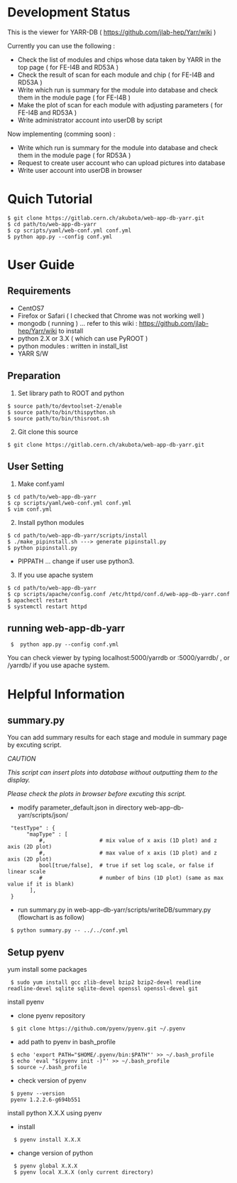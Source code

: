 # Development Status

  This is the viewer for YARR-DB ( https://github.com/jlab-hep/Yarr/wiki )
  
  Currently you can use the following :

  * Check the list of modules and chips whose data taken by YARR in the top page ( for FE-I4B and RD53A )
  * Check the result of scan for each module and chip ( for FE-I4B and RD53A )
  * Write which run is summary for the module into database and check them in the module page ( for FE-I4B )
  * Make the plot of scan for each module with adjusting parameters ( for FE-I4B and RD53A )
  * Write administrator account into userDB by script 

  Now implementing (comming soon) :
  
  * Write which run is summary for the module into database and check them in the module page ( for RD53A )
  * Request to create user account who can upload pictures into database 
  * Write user account into userDB in browser

# Quich Tutorial

  ```
  $ git clone https://gitlab.cern.ch/akubota/web-app-db-yarr.git
  $ cd path/to/web-app-db-yarr
  $ cp scripts/yaml/web-conf.yml conf.yml
  $ python app.py --config conf.yml
  ```

# User Guide 

  ## Requirements

  * CentOS7
  * Firefox or Safari ( I checked that Chrome was not working well )
  * mongodb ( running ) ... refer to this wiki : https://github.com/jlab-hep/Yarr/wiki to install 
  * python 2.X or 3.X ( which can use PyROOT )
  * python modules : written in install_list
  * YARR S/W
  
  ## Preparation
  
  1) Set library path to ROOT and python
  
  ```
  $ source path/to/devtoolset-2/enable
  $ source path/to/bin/thispython.sh
  $ source path/to/bin/thisroot.sh
  ```
  
  2) Git clone this source
  
  ```
  $ git clone https://gitlab.cern.ch/akubota/web-app-db-yarr.git
  ```
  
  ## User Setting

  1) Make conf.yaml
  ```
  $ cd path/to/web-app-db-yarr
  $ cp scripts/yaml/web-conf.yml conf.yml
  $ vim conf.yml
  ```

  2) Install python modules
  ```
  $ cd path/to/web-app-db-yarr/scripts/install
  $ ./make_pipinstall.sh ---> generate pipinstall.py
  $ python pipinstall.py 
  ```
  - PIPPATH ... change if user use python3.

  3) If you use apache system 
  ```
  $ cd path/to/web-app-db-yarr
  $ cp scripts/apache/config.conf /etc/httpd/conf.d/web-app-db-yarr.conf
  $ apachectl restart
  $ systemctl restart httpd
  ```

  ## running web-app-db-yarr
  ```
   $  python app.py --config conf.yml
  ```

  You can check viewer by typing localhost:5000/yarrdb or <IPADDRESS>:5000/yarrdb/ , or <IPADDRESS>/yarrdb/ if you use apache system.
  
# Helpful Information
  ## summary.py

  You can add summary results for each stage and module in summary page by excuting script.

  _CAUTION_

  _This script can insert plots into database without outputting them to the display._

  _Please check the plots in browser before excuting this script._

  * modify parameter_default.json in directory web-app-db-yarr/scripts/json/

  ```
   "testType" : {
        "mapType" : [
            #,                 # mix value of x axis (1D plot) and z axis (2D plot)
            #,                 # max value of x axis (1D plot) and z axis (2D plot)
            bool[true/false],  # true if set log scale, or false if linear scale
            #                  # number of bins (1D plot) (same as max value if it is blank)
         ],
   }
  ```

  * run summary.py in web-app-db-yarr/scripts/writeDB/summary.py (flowchart is as follow)

  ```
   $ python summary.py -- ../../conf.yml
  ```

  ## Setup pyenv 
  yum install some packages

  ```
   $ sudo yum install gcc zlib-devel bzip2 bzip2-devel readline readline-devel sqlite sqlite-devel openssl openssl-devel git
  ```

  install pyenv

  * clone pyenv repository

  ```
   $ git clone https://github.com/pyenv/pyenv.git ~/.pyenv
  ```

  * add path to pyenv in bash_profile

  ```
   $ echo 'export PATH="$HOME/.pyenv/bin:$PATH"' >> ~/.bash_profile
   $ echo 'eval "$(pyenv init -)"' >> ~/.bash_profile
   $ source ~/.bash_profile
  ```

  * check version of pyenv

  ```
   $ pyenv --version
   pyenv 1.2.2.6-g694b551
  ```

  install python X.X.X using pyenv

  * install

  ```
    $ pyenv install X.X.X
  ```

  + change version of python

  ```
    $ pyenv global X.X.X
    $ pyenv local X.X.X (only current directory)
  ```
  
